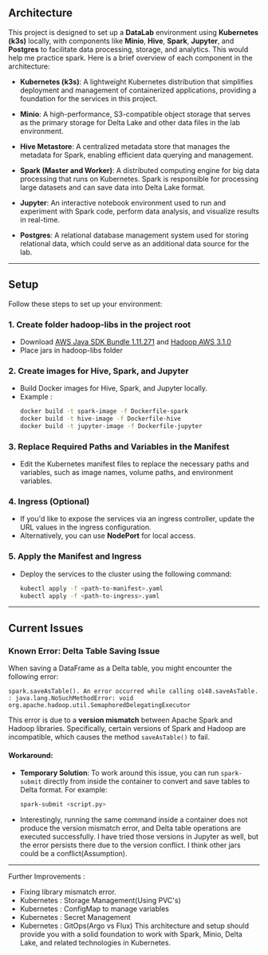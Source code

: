 ## Architecture

This project is designed to set up a **DataLab** environment using **Kubernetes (k3s)** locally, with components like **Minio**, **Hive**, **Spark**, **Jupyter**, and **Postgres** to facilitate data processing, storage, and analytics. This would help me practice spark. Here is a brief overview of each component in the architecture:

- **Kubernetes (k3s)**: A lightweight Kubernetes distribution that simplifies deployment and management of containerized applications, providing a foundation for the services in this project.

- **Minio**: A high-performance, S3-compatible object storage that serves as the primary storage for Delta Lake and other data files in the lab environment.

- **Hive Metastore**: A centralized metadata store that manages the metadata for Spark, enabling efficient data querying and management.

- **Spark (Master and Worker)**: A distributed computing engine for big data processing that runs on Kubernetes. Spark is responsible for processing large datasets and can save data into Delta Lake format.

- **Jupyter**: An interactive notebook environment used to run and experiment with Spark code, perform data analysis, and visualize results in real-time.

- **Postgres**: A relational database management system used for storing relational data, which could serve as an additional data source for the lab.

---

## Setup

Follow these steps to set up your environment:

### 1. Create folder hadoop-libs in the project root
* Download [AWS Java SDK Bundle 1.11.271](https://medium.com/r/?url=https%3A%2F%2Frepo1.maven.org%2Fmaven2%2Fcom%2Famazonaws%2Faws-java-sdk-bundle%2F1.11.271%2Faws-java-sdk-bundle-1.11.271.jar) and [Hadoop AWS 3.1.0](https://medium.com/r/?url=https%3A%2F%2Frepo1.maven.org%2Fmaven2%2Forg%2Fapache%2Fhadoop%2Fhadoop-aws%2F3.1.0%2Fhadoop-aws-3.1.0.jar)
* Place jars in hadoop-libs folder

### 2. Create images for Hive, Spark, and Jupyter
   - Build Docker images for Hive, Spark, and Jupyter locally.
   - Example :
     ```bash
     docker build -t spark-image -f Dockerfile-spark
     docker build -t hive-image -f Dockerfile-hive
     docker build -t jupyter-image -f Dockerfile-jupyter
     ```

### 3. Replace Required Paths and Variables in the Manifest
   - Edit the Kubernetes manifest files to replace the necessary paths and variables, such as image names, volume paths, and environment variables.

### 4. Ingress (Optional)
   - If you'd like to expose the services via an ingress controller, update the URL values in the ingress configuration.
   - Alternatively, you can use **NodePort** for local access.

### 5. Apply the Manifest and Ingress
   - Deploy the services to the cluster using the following command:
     ```bash
     kubectl apply -f <path-to-manifest>.yaml
     kubectl apply -f <path-to-ingress>.yaml
     ```

---

## Current Issues

### Known Error: Delta Table Saving Issue
When saving a DataFrame as a Delta table, you might encounter the following error:
```
spark.saveAsTable(). An error occurred while calling o148.saveAsTable. : java.lang.NoSuchMethodError: void org.apache.hadoop.util.SemaphoredDelegatingExecutor
```
This error is due to a **version mismatch** between Apache Spark and Hadoop libraries. Specifically, certain versions of Spark and Hadoop are incompatible, which causes the method `saveAsTable()` to fail.

#### Workaround:
- **Temporary Solution**: To work around this issue, you can run `spark-submit` directly from inside the container to convert and save tables to Delta format. For example:
  ```bash
  spark-submit <script.py>
  ```
- Interestingly, running the same command inside a container does not produce the version mismatch error, and Delta table operations are executed successfully. I have tried those versions in Jupyter as well, but the error persists there due to the version conflict. I think other jars could be a conflict(Assumption).

---

Further Improvements : 
- Fixing library mismatch error.
- Kubernetes : Storage Management(Using PVC's)
- Kubernetes : ConfigMap to manage variables
- Kubernetes : Secret Management
- Kubernetes : GitOps(Argo vs Flux)
This architecture and setup should provide you with a solid foundation to work with Spark, Minio, Delta Lake, and related technologies in Kubernetes.

